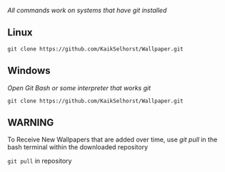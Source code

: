 *All commands work on systems that have git installed*

## Linux

`git clone https://github.com/KaikSelhorst/Wallpaper.git`

## Windows

<p style="font-style:italic;">Open Git Bash or some interpreter that works git</p>

`git clone https://github.com/KaikSelhorst/Wallpaper.git`

## WARNING

To Receive New Wallpapers that are added over time, use *git pull* in the bash terminal within the downloaded repository

`git pull` in repository
